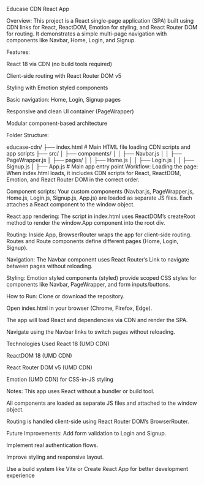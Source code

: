 Educase CDN React App

Overview:
This project is a React single-page application (SPA) built using CDN links for React, ReactDOM, Emotion for styling, and React Router DOM for routing. It demonstrates a simple multi-page navigation with components like Navbar, Home, Login, and Signup.

Features:

React 18 via CDN (no build tools required)

Client-side routing with React Router DOM v5

Styling with Emotion styled components

Basic navigation: Home, Login, Signup pages

Responsive and clean UI container (PageWrapper)

Modular component-based architecture

Folder Structure:

educase-cdn/
├── index.html           # Main HTML file loading CDN scripts and app scripts
├── src/
│   ├── components/
│   │   ├── Navbar.js
│   │   ├── PageWrapper.js
│   ├── pages/
│   │   ├── Home.js
│   │   ├── Login.js
│   │   ├── Signup.js
│   ├── App.js           # Main app entry point
Workflow:
Loading the page: When index.html loads, it includes CDN scripts for React, ReactDOM, Emotion, and React Router DOM in the correct order.

Component scripts: Your custom components (Navbar.js, PageWrapper.js, Home.js, Login.js, Signup.js, App.js) are loaded as separate JS files. Each attaches a React component to the window object.

React app rendering: The script in index.html uses ReactDOM’s createRoot method to render the window.App component into the root div.

Routing: Inside App, BrowserRouter wraps the app for client-side routing. Routes and Route components define different pages (Home, Login, Signup).

Navigation: The Navbar component uses React Router’s Link to navigate between pages without reloading.

Styling: Emotion styled components (styled) provide scoped CSS styles for components like Navbar, PageWrapper, and form inputs/buttons.

How to Run:
Clone or download the repository.

Open index.html in your browser (Chrome, Firefox, Edge).

The app will load React and dependencies via CDN and render the SPA.

Navigate using the Navbar links to switch pages without reloading.

Technologies Used
React 18 (UMD CDN)

ReactDOM 18 (UMD CDN)

React Router DOM v5 (UMD CDN)

Emotion (UMD CDN) for CSS-in-JS styling

Notes:
This app uses React without a bundler or build tool.

All components are loaded as separate JS files and attached to the window object.

Routing is handled client-side using React Router DOM’s BrowserRouter.

Future Improvements:
Add form validation to Login and Signup.

Implement real authentication flows.

Improve styling and responsive layout.

Use a build system like Vite or Create React App for better development experience